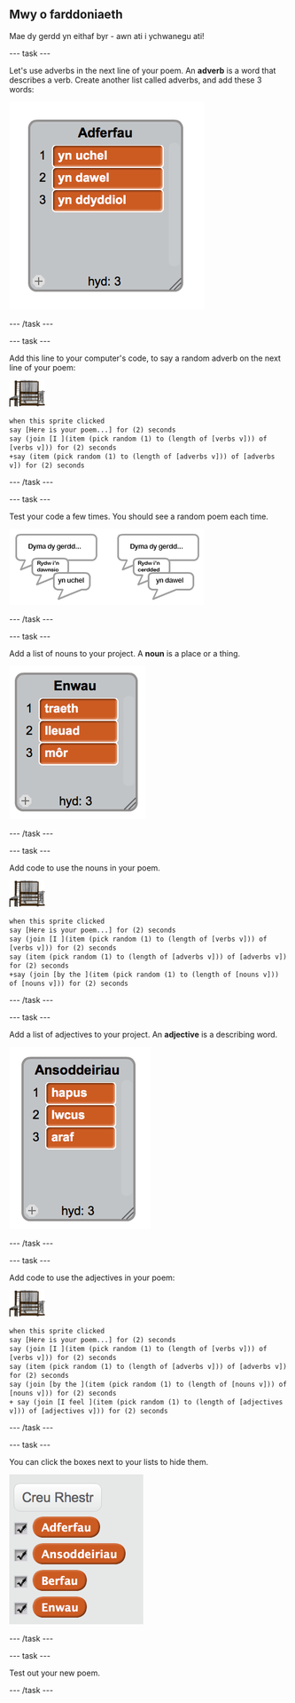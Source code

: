 ## Mwy o farddoniaeth

Mae dy gerdd yn eithaf byr - awn ati i ychwanegu ati!

\--- task \---

Let's use adverbs in the next line of your poem. An **adverb** is a word that describes a verb. Create another list called adverbs, and add these 3 words:

![screenshot](images/poetry-adverbs.png)

\--- /task \---

\--- task \---

Add this line to your computer's code, to say a random adverb on the next line of your poem:

![computer sprite](images/computer-sprite.png)

```blocks3
when this sprite clicked
say [Here is your poem...] for (2) seconds
say (join [I ](item (pick random (1) to (length of [verbs v])) of [verbs v])) for (2) seconds
+say (item (pick random (1) to (length of [adverbs v])) of [adverbs v]) for (2) seconds
```

\--- /task \---

\--- task \---

Test your code a few times. You should see a random poem each time.

![random speech bubbles with adverbs](images/poetry-adverb-test.png)

\--- /task \---

\--- task \---

Add a list of nouns to your project. A **noun** is a place or a thing.

![a list of nouns with the words sea, moon, tree](images/poetry-nouns.png)

\--- /task \---

\--- task \---

Add code to use the nouns in your poem.

![computer sprite](images/computer-sprite.png)

```blocks3
when this sprite clicked
say [Here is your poem...] for (2) seconds
say (join [I ](item (pick random (1) to (length of [verbs v])) of [verbs v])) for (2) seconds
say (item (pick random (1) to (length of [adverbs v])) of [adverbs v]) for (2) seconds
+say (join [by the ](item (pick random (1) to (length of [nouns v])) of [nouns v])) for (2) seconds
```

\--- /task \---

\--- task \---

Add a list of adjectives to your project. An **adjective** is a describing word.

![a list of adjective words happy, tired, hungry](images/poetry-adjectives.png)

\--- /task \---

\--- task \---

Add code to use the adjectives in your poem:

![computer sprite](images/computer-sprite.png)

```blocks3
when this sprite clicked
say [Here is your poem...] for (2) seconds
say (join [I ](item (pick random (1) to (length of [verbs v])) of [verbs v])) for (2) seconds
say (item (pick random (1) to (length of [adverbs v])) of [adverbs v]) for (2) seconds
say (join [by the ](item (pick random (1) to (length of [nouns v])) of [nouns v])) for (2) seconds
+ say (join [I feel ](item (pick random (1) to (length of [adjectives v])) of [adjectives v])) for (2) seconds
```

\--- /task \---

\--- task \---

You can click the boxes next to your lists to hide them.

![list variables with the tick boxes selected](images/poetry-lists-tick.png)

\--- /task \---

\--- task \---

Test out your new poem.

\--- /task \---